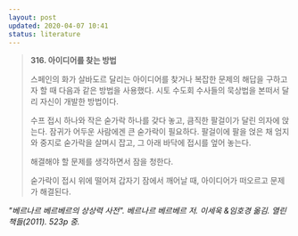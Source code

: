 ```yaml
---
layout: post
updated: 2020-04-07 10:41
status: literature
---
```


>**316. 아이디어를 찾는 방법**
>
> 스페인의 화가 살바도르 달리는 아이디어를 찾거나 복잡한 문제의 해답을 구하고자 할 때 다음과 같은 방법을 사용했다. 시토 수도회 수사들의 묵상법을 본떠서 달리 자신이 개발한 방법이다.
>
> 수프 접시 하나와 작은 숟가락 하나를 갖다 놓고, 큼직한 팔걸이가 달린 의자에 앉는다. 잠귀가 어두운 사람에겐 큰 숟가락이 필요하다. 팔걸이에 팔을 얹은 채 엄지와 중지로 숟가락을 살며시 잡고, 그 아래 바닥에 접시를 엎어 놓는다.
>
> 해결해야 할 문제를 생각하면서 잠을 청한다.
>
> 숟가락이 접시 위에 떨어져 갑자기 잠에서 깨어날 때, 아이디어가 떠오르고 문제가 해결된다.

*"베르나르 베르베르의 상상력 사전". 베르나르 베르베르 저. 이세욱 &임호경 옮김. 열린책들(2011). 523p 중.*

